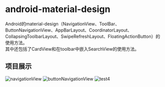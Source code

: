 # android-material-design 
Android的material-design（NavigationView、ToolBar、ButtonNavigationView、AppBarLayout、CoordinatorLayout、CollapsingToolbarLayout、SwipeRefreshLayout、FloatingActionButton）的使用方法。<br>
其中还包括了CardView和在toolbar中嵌入SearchView的使用方法。
## 项目展示
![navigationView](https://github.com/hanjie511/android-material-design1/blob/master/navigationView.gif)
![buttonNavigationView](https://github.com/hanjie511/android-material-design1/blob/master/buttonNavigationView.gif)
![test4](https://github.com/hanjie511/android-material-design1/blob/master/test4.gif)

